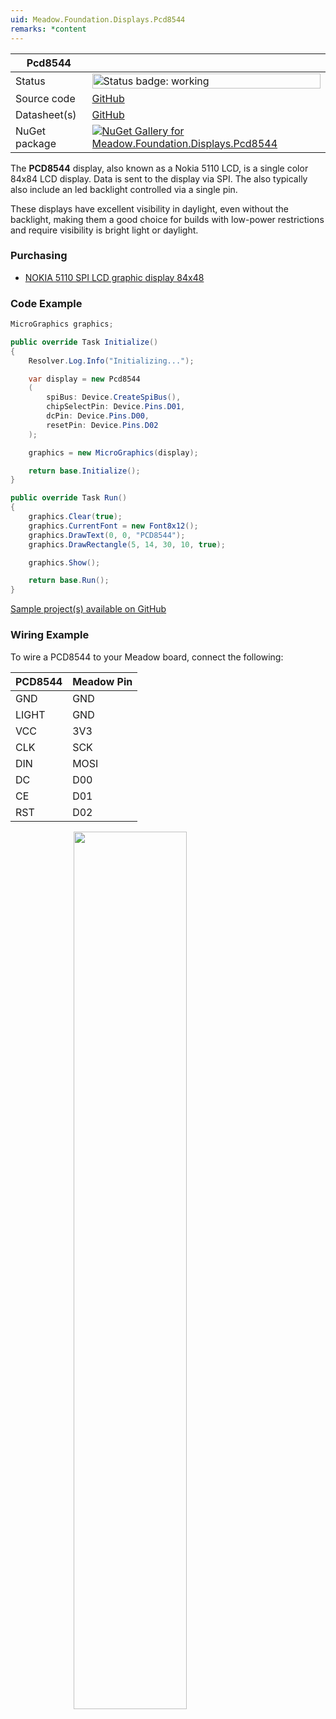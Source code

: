 ```yaml
---
uid: Meadow.Foundation.Displays.Pcd8544
remarks: *content
---
```


| Pcd8544 | |
|--------|--------|
| Status | <img src="https://img.shields.io/badge/Working-brightgreen" style="width: auto; height: -webkit-fill-available;" alt="Status badge: working" /> |
| Source code | [GitHub](https://github.com/WildernessLabs/Meadow.Foundation/tree/main/Source/Meadow.Foundation.Peripherals/Displays.Pcd8544) |
| Datasheet(s) | [GitHub](https://github.com/WildernessLabs/Meadow.Foundation/tree/main/Source/Meadow.Foundation.Peripherals/Displays.Pcd8544/Datasheet) |
| NuGet package | <a href="https://www.nuget.org/packages/Meadow.Foundation.Displays.Pcd8544/" target="_blank"><img src="https://img.shields.io/nuget/v/Meadow.Foundation.Displays.Pcd8544.svg?label=Meadow.Foundation.Displays.Pcd8544" alt="NuGet Gallery for Meadow.Foundation.Displays.Pcd8544" /></a> |

The **PCD8544** display, also known as a Nokia 5110 LCD, is a single color 84x84 LCD display. Data is sent to the display via SPI. The also typically also include an led backlight controlled via a single pin. 

These displays have excellent visibility in daylight, even without the backlight, making them a good choice for builds with low-power restrictions and require visibility is bright light or daylight.

### Purchasing

* [NOKIA 5110 SPI LCD graphic display 84x48](https://www.ebay.com/sch/i.html?LH_CAds=&_ex_kw=&_fpos=&_fspt=1&_mPrRngCbx=1&_nkw=Nokia+5110+arduino&_sacat=&_sadis=&_sop=12&_udhi=&_udlo=&_fosrp=1)

### Code Example

```csharp
MicroGraphics graphics;

public override Task Initialize()
{
    Resolver.Log.Info("Initializing...");

    var display = new Pcd8544
    (
        spiBus: Device.CreateSpiBus(),
        chipSelectPin: Device.Pins.D01,
        dcPin: Device.Pins.D00,
        resetPin: Device.Pins.D02
    );

    graphics = new MicroGraphics(display);

    return base.Initialize();
}

public override Task Run()
{
    graphics.Clear(true);
    graphics.CurrentFont = new Font8x12();
    graphics.DrawText(0, 0, "PCD8544");
    graphics.DrawRectangle(5, 14, 30, 10, true);

    graphics.Show();

    return base.Run();
}

```

[Sample project(s) available on GitHub](https://github.com/WildernessLabs/Meadow.Foundation/tree/main/Source/Meadow.Foundation.Peripherals/Displays.Pcd8544/Samples/Pcd8544_Sample)

### Wiring Example

 To wire a PCD8544 to your Meadow board, connect the following:

| PCD8544 | Meadow Pin |
|---------|------------|
| GND     | GND        |
| LIGHT   | GND        |
| VCC     | 3V3        |
| CLK     | SCK        |
| DIN     | MOSI       |
| DC      | D00        |
| CE      | D01        |
| RST     | D02        |

<img src="../../API_Assets/Meadow.Foundation.Displays.Pcd8544/PCD8544_Fritzing.png" 
    style="width: 60%; display: block; margin-left: auto; margin-right: auto;" />




